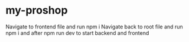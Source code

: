 # my-proshop
Navigate to frontend file and run npm i
Navigate back to root file and run npm i and after npm run dev to start backend and frontend

